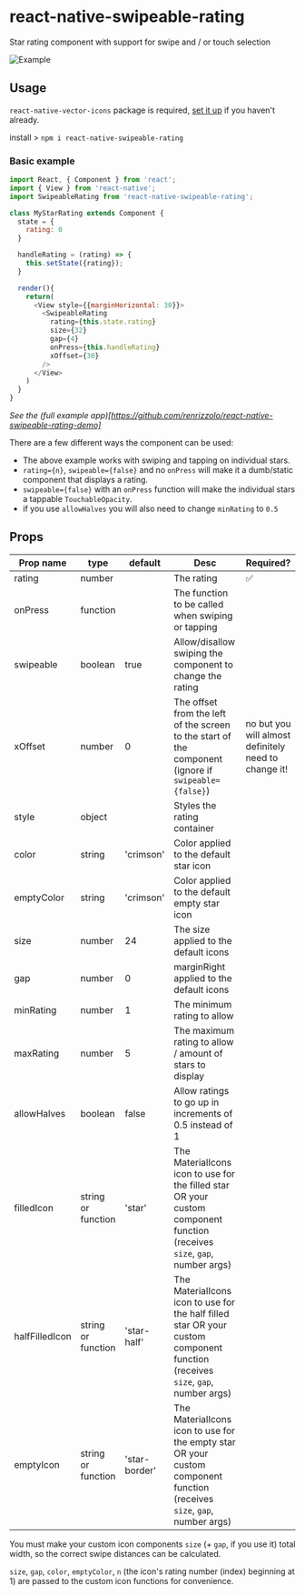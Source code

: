 # react-native-swipeable-rating
Star rating component with support for swipe and / or touch selection

![Example](/example.gif?raw=true)


## Usage

`react-native-vector-icons` package is required, [set it up](https://github.com/oblador/react-native-vector-icons) if you haven't already.

install > `npm i react-native-swipeable-rating`

### Basic example

```javascript
import React, { Component } from 'react';
import { View } from 'react-native';
import SwipeableRating from 'react-native-swipeable-rating';

class MyStarRating extends Component {
  state = {
    rating: 0
  }

  handleRating = (rating) => {
    this.setState({rating});
  }

  render(){
    return(
      <View style={{marginHorizontal: 30}}>
        <SwipeableRating
          rating={this.state.rating}
          size={32}
          gap={4}
          onPress={this.handleRating}
          xOffset={30}
        />
      </View>
    )
  }
}
```

*See the (full example app)[https://github.com/renrizzolo/react-native-swipeable-rating-demo]*

There are a few different ways the component can be used:
- The above example works with swiping and tapping on individual stars.
- `rating={n}`, `swipeable={false}` and no `onPress` will make it a dumb/static component that displays a rating.
- `swipeable={false}` with an `onPress` function will make the individual stars a tappable `TouchableOpacity`.
- if you use `allowHalves` you will also need to change `minRating` to `0.5`


## Props

| Prop name        					| type        | default 			   | Desc               | Required? |
| --------------------------|-------------| -----------------|--------------------|-----------|
|rating                     |number       |                  |The rating       |✅         |
|onPress                    |function     |                  |The function to be called when swiping or tapping   |        |
|swipeable                  |boolean      |true              |Allow/disallow swiping the component to change the rating          |        |
|xOffset                    |number       |0                 |The offset from the left of the screen to the start of the component (ignore if `swipeable={false}`)      |no but you will almost definitely need to change it! |
|style                      |object       |                  |Styles the rating container                     |          |
|color                      |string       |'crimson'         |Color applied to the default star icon          |          |
|emptyColor                 |string       |'crimson'         |Color applied to the default empty star icon    |          |
|size                       |number       |24                |The size applied to the default icons           |          |
|gap                        |number       |0                 |marginRight applied to the default icons        |          |
|minRating                  |number       |1                 |The minimum rating to allow                     |          |
|maxRating                  |number       |5                 |The maximum rating to allow / amount of stars to display   |          |
|allowHalves                |boolean      |false             |Allow ratings to go up in increments of 0.5 instead of 1                         |          |
|filledIcon                 |string or function |'star'        |The MaterialIcons icon to use for the filled star OR your custom component function (receives `size`, `gap`, number args)      |          |
|halfFilledIcon             |string or function |'star-half'   |The MaterialIcons icon to use for the half filled star OR your custom component function (receives `size`, `gap`, number args) |          |
|emptyIcon                  |string or function |'star-border' |The MaterialIcons icon to use for the empty star OR your custom component function (receives `size`, `gap`, number args)       |          |

You must make your custom icon components `size` (+ `gap`, if you use it) total width, so the correct swipe distances can be calculated.

`size`, `gap`, `color`, `emptyColor`, `n` (the icon's rating number (index) beginning at 1) are passed to the custom icon functions for convenience.

